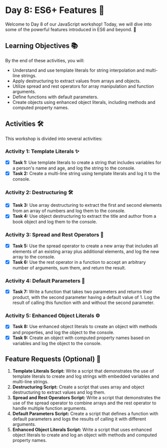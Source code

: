 # Day 8: ES6+ Features 🚀

Welcome to Day 8 of our JavaScript workshop! Today, we will dive into some of the powerful features introduced in ES6 and beyond. 🌟

## Learning Objectives 📚

By the end of these activities, you will:
- Understand and use template literals for string interpolation and multi-line strings.
- Apply destructuring to extract values from arrays and objects.
- Utilize spread and rest operators for array manipulation and function arguments.
- Define functions with default parameters.
- Create objects using enhanced object literals, including methods and computed property names.

## Activities 🛠️

This workshop is divided into several activities:

### Activity 1: Template Literals ✨

- [X] **Task 1:** Use template literals to create a string that includes variables for a person's name and age, and log the string to the console.
- [X] **Task 2:** Create a multi-line string using template literals and log it to the console.

### Activity 2: Destructuring 🛠️

- [X] **Task 3:** Use array destructuring to extract the first and second elements from an array of numbers and log them to the console.
- [X] **Task 4:** Use object destructuring to extract the title and author from a book object and log them to the console.

### Activity 3: Spread and Rest Operators 📌

- [X] **Task 5:** Use the spread operator to create a new array that includes all elements of an existing array plus additional elements, and log the new array to the console.
- [X] **Task 6:** Use the rest operator in a function to accept an arbitrary number of arguments, sum them, and return the result.

### Activity 4: Default Parameters 🔧

- [X] **Task 7:** Write a function that takes two parameters and returns their product, with the second parameter having a default value of 1. Log the result of calling this function with and without the second parameter.

### Activity 5: Enhanced Object Literals ⚙️

- [X] **Task 8:** Use enhanced object literals to create an object with methods and properties, and log the object to the console.
- [X] **Task 9:** Create an object with computed property names based on variables and log the object to the console.

## Feature Requests (Optional) 🎨

1. **Template Literals Script:** Write a script that demonstrates the use of template literals to create and log strings with embedded variables and multi-line strings.
2. **Destructuring Script:** Create a script that uses array and object destructuring to extract values and log them.
3. **Spread and Rest Operators Script:** Write a script that demonstrates the use of the spread operator to combine arrays and the rest operator to handle multiple function arguments.
4. **Default Parameters Script:** Create a script that defines a function with default parameters and logs the results of calling it with different arguments.
5. **Enhanced Object Literals Script:** Write a script that uses enhanced object literals to create and log an object with methods and computed property names.
